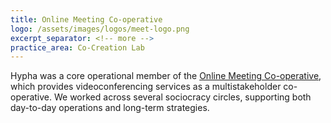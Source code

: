 ```yaml
---
title: Online Meeting Co-operative 
logo: /assets/images/logos/meet-logo.png
excerpt_separator: <!-- more -->
practice_area: Co-Creation Lab
---
```

Hypha was a core operational member of the <a class="link accent" href="https://www.meet.coop/">Online Meeting Co-operative</a>, which provides videoconferencing services as a multistakeholder co-operative.<!-- more --> We worked across several sociocracy circles, supporting both day-to-day operations and long-term strategies.
